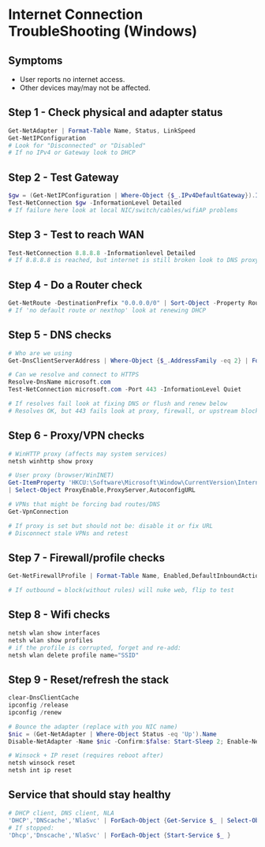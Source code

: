 # Internet Connection TroubleShooting (Windows)

## Symptoms

- User reports no internet access.
- Other devices may/may not be affected.

## Step 1 - Check physical and adapter status

```powershell
Get-NetAdapter | Format-Table Name, Status, LinkSpeed
Get-NetIPConfiguration
# Look for "Disconnected" or "Disabled"
# If no IPv4 or Gateway look to DHCP
```

## Step 2 - Test Gateway

```powershell
$gw = (Get-NetIPConfiguration | Where-Object {$_.IPv4DefaultGateway}).IPv4DefaultGateway.NextHop
Test-NetConnection $gw -InformationLevel Detailed
# If failure here look at local NIC/switch/cables/wifiAP problems
```

## Step 3 - Test to reach WAN

```powershell
Test-NetConnection 8.8.8.8 -Informationlevel Detailed
# If 8.8.8.8 is reached, but internet is still broken look to DNS proxy issues
```

## Step 4 - Do a Router check 

```powershell
Get-NetRoute -DestinationPrefix "0.0.0.0/0" | Sort-Object -Property RouteMetric | Format-Table ifIndex,NextHop,RouteMetric
# If 'no default route or nexthop' look at renewing DHCP
```

## Step 5 - DNS checks

```powershell
# Who are we using
Get-DnsClientServerAddress | Where-Object {$_.AddressFamily -eq 2} | Format-Table InterfaceAlias, ServerAddresses

# Can we resolve and connect to HTTPS
Resolve-DnsName microsoft.com
Test-NetConnection microsoft.com -Port 443 -InformationLevel Quiet

# If resolves fail look at fixing DNS or flush and renew below
# Resolves OK, but 443 fails look at proxy, firewall, or upstream block
```

## Step 6 - Proxy/VPN checks

```powershell
# WinHTTP proxy (affects may system services)
netsh winhttp show proxy

# User proxy (browser/WinINET)
Get-ItemProperty 'HKCU:\Software\Microsoft\Window\CurrentVersion\Internet Settings'
| Select-Object ProxyEnable,ProxyServer,AutoconfigURL

# VPNs that might be forcing bad routes/DNS
Get-VpnConnection

# If proxy is set but should not be: disable it or fix URL
# Disconnect stale VPNs and retest
```

## Step 7 - Firewall/profile checks

```powershell
Get-NetFirewallProfile | Format-Table Name, Enabled,DefaultInboundAction,DefaultOutboundAction

# If outbound = block(without rules) will nuke web, flip to test
```

## Step 8 - Wifi checks

```powershell
netsh wlan show interfaces
netsh wlan show profiles
# if the profile is corrupted, forget and re-add:
netsh wlan delete profile name="SSID"
```

## Step 9 - Reset/refresh the stack

```powershell
clear-DnsClientCache
ipconfig /release
ipconfig /renew

# Bounce the adapter (replace with you NIC name)
$nic = (Get-NetAdapter | Where-Object Status -eq 'Up').Name
Disable-NetAdapter -Name $nic -Confirm:$false: Start-Sleep 2; Enable-NetAdapter -Name $nic

# Winsock + IP reset (requires reboot after)
netsh winsock reset
netsh int ip reset
```

## Service that should stay healthy

```powershell
# DHCP client, DNS client, NLA
'DHCP','DNScache','NlaSvc' | ForEach-Object {Get-Service $_ | Select-Object Name,Status,Startype }
# If stopped:
'Dhcp','Dnscache','NlaSvc' | ForEach-Object {Start-Service $_ }
```


